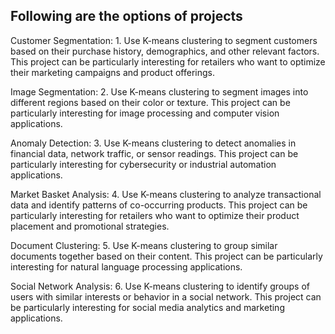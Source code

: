 ## Following are the options of projects

Customer Segmentation: 1. Use K-means clustering to segment customers based on their purchase history, demographics, and other relevant factors. This project can be particularly interesting for retailers who want to optimize their marketing campaigns and product offerings.

Image Segmentation: 2. Use K-means clustering to segment images into different regions based on their color or texture. This project can be particularly interesting for image processing and computer vision applications. 

Anomaly Detection: 3. Use K-means clustering to detect anomalies in financial data, network traffic, or sensor readings. This project can be particularly interesting for cybersecurity or industrial automation applications. 

Market Basket Analysis: 4. Use K-means clustering to analyze transactional data and identify patterns of co-occurring products. This project can be particularly interesting for retailers who want to optimize their product placement and promotional strategies. 

Document Clustering: 5. Use K-means clustering to group similar documents together based on their content. This project can be particularly interesting for natural language processing applications. 

Social Network Analysis: 6. Use K-means clustering to identify groups of users with similar interests or behavior in a social network. This project can be particularly interesting for social media analytics and marketing applications.

